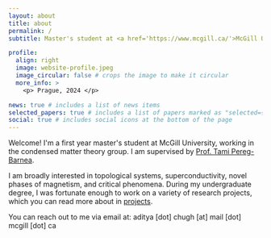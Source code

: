 ```yaml
---
layout: about
title: about
permalink: /
subtitle: Master's student at <a href='https://www.mcgill.ca/'>McGill University</a>

profile:
  align: right
  image: website-profile.jpeg
  image_circular: false # crops the image to make it circular
  more_info: >
    <p> Prague, 2024 </p>

news: true # includes a list of news items
selected_papers: true # includes a list of papers marked as "selected={true}"
social: true # includes social icons at the bottom of the page
---
```


Welcome! I'm a first year master's student at McGill University, working in the condensed matter theory group. I am supervised by <a href='https://pbtami.wixsite.com/mysite-1'>Prof. Tami Pereg-Barnea</a>.

I am broadly interested in topological systems, superconductivity, novel phases of magnetism, and critical phenomena. During my undergraduate degree, I was fortunate enough to work on a variety of research projects, which you can read more about in [projects](/projects).

You can reach out to me via email at: aditya [dot] chugh [at] mail [dot] mcgill [dot] ca
